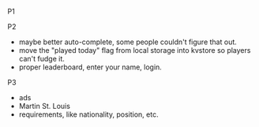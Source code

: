 P1

P2
* maybe better auto-complete, some people couldn't figure that out.
* move the "played today" flag from local storage into kvstore so players can't fudge it.
* proper leaderboard, enter your name, login.

P3

* ads
* Martin St. Louis
* requirements, like nationality, position, etc.